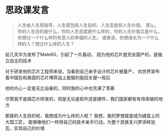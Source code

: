 # 思政课发言

> 人生由人生观指导，人生观包括人生目的、人生态度和人生价值。
> 那么，你的人生目的是什么，你的人生态度是什么样的，你的人生价值又是什么，你想过一个什么样的有意义的幸福的人生。
> 或者说，你想成长为一个什么样的人？想过什么样的人生？

前几天华为发布了Mate60，引起了一片轰动，
因为他的芯片是完全国产的，是独立自主的技术

对于研发他的芯片工程师来说，当看到自己亲手设计的芯片被量产，
向世界宣布着中国在和美国的芯片博弈战上狠狠的扳回关键一局后

他的内心一定是无比自豪的，同时我的心中也充满了羡慕

尽管我不是搞芯片研发的，但是无论是软件还是硬件，我们国家都有有待突破的地方

那我的人生目的呢，我想成为什么样的人呢？
我想，我的梦想就是成为键盘上的大国工匠，
能够像他们一样用自己的技术亲手行动，为整个民族复兴梦添砖加瓦，实现自己的价值